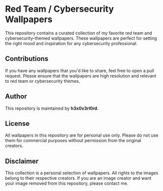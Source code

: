 # Red Team / Cybersecurity Wallpapers

This repository contains a curated collection of my favorite red team and cybersecurity-themed wallpapers. These wallpapers are perfect for setting the right mood and inspiration for any cybersecurity professional.

## Contributions

If you have any wallpapers that you'd like to share, feel free to open a pull request. Please ensure that the wallpapers are high resolution and relevant to red team or cybersecurity themes.

## Author

This repository is maintained by **h3x0v3rl0rd**.

## License

All wallpapers in this repository are for personal use only. Please do not use them for commercial purposes without permission from the original creators.

## Disclaimer

This collection is a personal selection of wallpapers. All rights to the images belong to their respective creators. If you are an image creator and want your image removed from this repository, please contact me.


